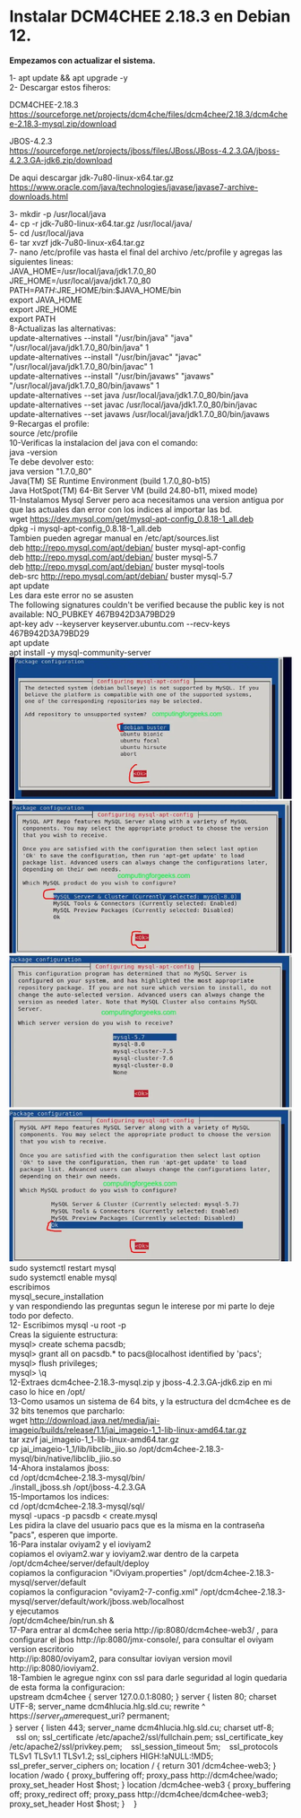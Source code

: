 # Instalar DCM4CHEE 2.18.3 en Debian 12.

**Empezamos con actualizar el sistema.**

1- apt update && apt upgrade -y <br>
2- Descargar estos fiheros:<br>

DCM4CHEE-2.18.3 <br>
https://sourceforge.net/projects/dcm4che/files/dcm4chee/2.18.3/dcm4chee-2.18.3-mysql.zip/download<br>

JBOS-4.2.3<br>
https://sourceforge.net/projects/jboss/files/JBoss/JBoss-4.2.3.GA/jboss-4.2.3.GA-jdk6.zip/download<br>

De aqui descargar jdk-7u80-linux-x64.tar.gz<br>
https://www.oracle.com/java/technologies/javase/javase7-archive-downloads.html<br>

3- mkdir -p /usr/local/java<br>
4- cp -r jdk-7u80-linux-x64.tar.gz /usr/local/java/<br>
5- cd /usr/local/java<br>
6- tar xvzf jdk-7u80-linux-x64.tar.gz<br>
7- nano /etc/profile vas hasta el final del archivo /etc/profile y agregas las siguientes lineas:<br>
JAVA_HOME=/usr/local/java/jdk1.7.0_80<br>
JRE_HOME=/usr/local/java/jdk1.7.0_80 <br>
PATH=$PATH:$JRE_HOME/bin:$JAVA_HOME/bin<br>
export JAVA_HOME<br>
export JRE_HOME<br>
export PATH<br>
8-Actualizas las alternativas:<br>
update-alternatives --install "/usr/bin/java" "java" "/usr/local/java/jdk1.7.0_80/bin/java" 1<br>
update-alternatives --install "/usr/bin/javac" "javac" "/usr/local/java/jdk1.7.0_80/bin/javac" 1<br>
update-alternatives --install "/usr/bin/javaws" "javaws" "/usr/local/java/jdk1.7.0_80/bin/javaws" 1<br>
update-alternatives --set java /usr/local/java/jdk1.7.0_80/bin/java<br>
update-alternatives --set javac /usr/local/java/jdk1.7.0_80/bin/javac<br>
update-alternatives --set javaws /usr/local/java/jdk1.7.0_80/bin/javaws<br>
9-Recargas el profile:<br>
source /etc/profile<br>
10-Verificas la instalacion del java con el comando:<br>
java -version<br>
Te debe devolver esto:<br>
java version "1.7.0_80"<br>
Java(TM) SE Runtime Environment (build 1.7.0_80-b15)<br>
Java HotSpot(TM) 64-Bit Server VM (build 24.80-b11, mixed mode)<br>
11-Instalamos Mysql Server pero aca necesitamos una version antigua por que las actuales dan error con los indices al importar las bd.<br>
wget https://dev.mysql.com/get/mysql-apt-config_0.8.18-1_all.deb<br>
dpkg -i mysql-apt-config_0.8.18-1_all.deb<br>
Tambien pueden agregar manual en /etc/apt/sources.list<br>
deb http://repo.mysql.com/apt/debian/ buster mysql-apt-config<br>
deb http://repo.mysql.com/apt/debian/ buster mysql-5.7<br>
deb http://repo.mysql.com/apt/debian/ buster mysql-tools<br>
deb-src http://repo.mysql.com/apt/debian/ buster mysql-5.7<br>
apt update<br>
Les dara este error no se asusten<br>
The following signatures couldn't be verified because the public key is not available: NO_PUBKEY 467B942D3A79BD29<br>
apt-key adv --keyserver keyserver.ubuntu.com --recv-keys 467B942D3A79BD29<br>
apt update<br>
apt install -y mysql-community-server<br>
![Screenshot](1.webp)<br>
![Screenshot](2.webp)<br>
![Screenshot](3.webp)<br>
![Screenshot](4.webp)<br>
sudo systemctl restart mysql<br>
sudo systemctl enable mysql<br>
escribimos <br>
mysql_secure_installation<br>
y van respondiendo las preguntas segun le interese por mi parte lo deje todo por defecto.<br>
12- Escribimos mysql -u root -p<br>
Creas la siguiente estructura:<br>
mysql> create schema pacsdb;  <br>
mysql> grant all on pacsdb.* to pacs@localhost identified by 'pacs';  <br>
mysql> flush privileges;  <br>
mysql> \q<br>
12-Extraes dcm4chee-2.18.3-mysql.zip y jboss-4.2.3.GA-jdk6.zip en mi caso lo hice en /opt/<br>
13-Como usamos un sistema de 64 bits, y la estructura del dcm4chee es de 32 bits tenemos que parcharlo:<br>
wget http://download.java.net/media/jai-imageio/builds/release/1.1/jai_imageio-1_1-lib-linux-amd64.tar.gz<br>
tar xzvf jai_imageio-1_1-lib-linux-amd64.tar.gz<br>
cp jai_imageio-1_1/lib/libclib_jiio.so /opt/dcm4chee-2.18.3-mysql/bin/native/libclib_jiio.so<br>
14-Ahora instalamos jboss:<br>
cd /opt/dcm4chee-2.18.3-mysql/bin/  <br>
./install_jboss.sh /opt/jboss-4.2.3.GA<br>
15-Importamos los indices:<br>
cd /opt/dcm4chee-2.18.3-mysql/sql/ <br>
mysql -upacs -p pacsdb < create.mysql<br>
Les pidira la clave del usuario pacs que es la misma en la contraseña "pacs", esperen que importe.<br>
16-Para instalar oviyam2 y el ioviyam2<br>
copiamos el oviyam2.war y ioviyam2.war dentro de la carpeta /opt/dcm4chee/server/default/deploy<br>
copiamos la configuracion "iOviyam.properties" /opt/dcm4chee-2.18.3-mysql/server/default<br>
copiamos la configuracion "oviyam2-7-config.xml" /opt/dcm4chee-2.18.3-mysql/server/default/work/jboss.web/localhost<br>
y ejecutamos<br>
/opt/dcm4chee/bin/run.sh &<br>
17-Para entrar al dcm4chee seria http://ip:8080/dcm4chee-web3/ , para configurar el jbos http://ip:8080/jmx-console/, para consultar el oviyam version escritorio<br> http://ip:8080/oviyam2, para consultar ioviyan version movil http://ip:8080/ioviyam2.<br>
18-Tambien le agregue nginx con ssl para darle seguridad al login quedaria de esta forma la configuracion:<br>
upstream dcm4chee {
   server 127.0.0.1:8080;
}
server {
 listen 80;
 charset UTF-8;
 server_name dcm4hlucia.hlg.sld.cu;
 rewrite ^ https://$server_name$request_uri? permanent;      
}
server {
   listen 443;
   server_name dcm4hlucia.hlg.sld.cu;
   charset utf-8;
    ssl on;
   ssl_certificate /etc/apache2/ssl/fullchain.pem;
   ssl_certificate_key /etc/apache2/ssl/privkey.pem;
    ssl_session_timeout  5m;
    ssl_protocols  TLSv1 TLSv1.1 TLSv1.2;
   ssl_ciphers         HIGH:!aNULL:!MD5;
   ssl_prefer_server_ciphers   on;
   location / {
       return 301 /dcm4chee-web3;
   }
   location /wado {
       proxy_buffering off;
       proxy_pass  http://dcm4chee/wado;
       proxy_set_header Host $host;
   }
   location /dcm4chee-web3 {
       proxy_buffering off;
       proxy_redirect off;
       proxy_pass  http://dcm4chee/dcm4chee-web3;
       proxy_set_header Host $host;
   }    
}
